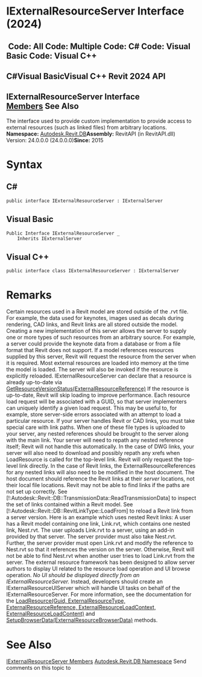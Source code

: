 # IExternalResourceServer Interface (2024)

﻿
 Code: All Code: Multiple Code: C# Code: Visual Basic Code: Visual C++   
---  
C#Visual BasicVisual C++
Revit 2024 API  
---  
IExternalResourceServer Interface  
[Members](60fc99f1-fb15-270f-e2f4-279786ab4ed6.md "IExternalResourceServer Members") See Also  
---  
The interface used to provide custom implementation to provide access to external resources (such as linked files) from arbitrary locations. 
**Namespace:** [Autodesk.Revit.DB](87546ba7-461b-c646-cbb1-2cb8f5bff8b2.md "Autodesk.Revit.DB Namespace")**Assembly:** RevitAPI (in RevitAPI.dll) Version: 24.0.0.0 (24.0.0.0)**Since:** 2015 
# Syntax
C#  
---  
```text
public interface IExternalResourceServer : IExternalServer
```
  
Visual Basic  
---  
```text
Public Interface IExternalResourceServer _
	Inherits IExternalServer
```
  
Visual C++  
---  
```text
public interface class IExternalResourceServer : IExternalServer
```
  
# Remarks
Certain resources used in a Revit model are stored outside of the .rvt file. For example, the data used for keynotes, images used as decals during rendering, CAD links, and Revit links are all stored outside the model. Creating a new implementation of this server allows the server to supply one or more types of such resources from an arbitrary source. For example, a server could provide the keynote data from a database or from a file format that Revit does not support.
If a model references resources supplied by this server, Revit will request the resource from the server when it is required. Most external resources are loaded into memory at the time the model is loaded. The server will also be invoked if the resource is explicitly reloaded.
IExternalResourceServer can declare that a resource is already up-to-date via [GetResourceVersionStatus(ExternalResourceReference)](e5699493-c827-d7ba-151c-8d9cdbf894ba.md "GetResourceVersionStatus Method") If the resource is up-to-date, Revit will skip loading to improve performance. 
Each resource load request will be associated with a GUID, so that server implementers can uniquely identify a given load request. This may be useful to, for example, store server-side errors associated with an attempt to load a particular resource.
If your server handles Revit or CAD links, you must take special care with link paths. When one of these file types is uploaded to your server, any nested references should be brought to the server along with the main link. Your server will need to repath any nested reference itself; Revit will not handle this automatically.
In the case of DWG links, your server will also need to download and possibly repath any xrefs when LoadResource is called for the top-level link. Revit will only request the top-level link directly.
In the case of Revit links, the ExternalResourceReferences for any nested links will also need to be modified in the host document. The host document should reference the Revit links at their _server_ locations, not their local file locations. Revit may not be able to find links if the paths are not set up correctly. See [!:Autodesk::Revit::DB::TransmissionData::ReadTransmissionData] to inspect the set of links contained within a Revit model. See [!:Autodesk::Revit::DB::RevitLinkType::LoadFrom] to reload a Revit link from a server version.
Here is an example which uses nested Revit links: A user has a Revit model containing one link, Link.rvt, which contains one nested link, Nest.rvt. The user uploads Link.rvt to a server, using an add-in provided by that server. The server provider must also take Nest.rvt. Further, the server provider must open Link.rvt and modify the reference to Nest.rvt so that it references the version on the server. Otherwise, Revit will not be able to find Nest.rvt when another user tries to load Link.rvt from the server.
The external resource framework has been designed to allow server authors to display UI related to the resource load operation and UI browse operation. _No UI should be displayed directly from an IExternalResourceServer._ Instead, developers should create an IExternalResourceUIServer which will handle UI tasks on behalf of the IExternalResourceServer. For more information, see the documentation for the [LoadResource(Guid, ExternalResourceType, ExternalResourceReference, ExternalResourceLoadContext, ExternalResourceLoadContent)](f9e67f37-93dc-24a1-70f2-ea603a7719ab.md "LoadResource Method") and [SetupBrowserData(ExternalResourceBrowserData)](04e7642f-aea8-7996-4f3b-6b5e8834a1f9.md "SetupBrowserData Method") methods.
# See Also
[IExternalResourceServer Members](60fc99f1-fb15-270f-e2f4-279786ab4ed6.md "IExternalResourceServer Members")
[Autodesk.Revit.DB Namespace](87546ba7-461b-c646-cbb1-2cb8f5bff8b2.md "Autodesk.Revit.DB Namespace")
Send comments on this topic to 
